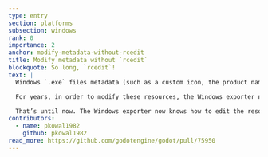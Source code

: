 ```yaml
---
type: entry
section: platforms
subsection: windows
rank: 0
importance: 2
anchor: modify-metadata-without-rcedit
title: Modify metadata without `rcedit`
blockquote: So long, `rcedit`!
text: |
  Windows `.exe` files metadata (such as a custom icon, the product name, and the company information) is stored internally as "resources".

  For years, in order to modify these resources, the Windows exporter needed to access an external Windows program: [`rcedit`](https://github.com/electron/rcedit). That made it really difficult to export for Windows on a non-Windows machine.

  That’s until now. The Windows exporter now knows how to edit the resources natively. It means you can edit Windows export metadata without a hitch, on every platform.
contributors:
  - name: pkowal1982
    github: pkowal1982
read_more: https://github.com/godotengine/godot/pull/75950
---
```


